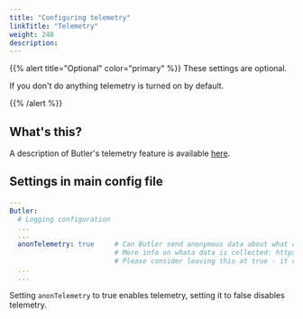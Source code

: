 ```yaml
---
title: "Configuring telemetry"
linkTitle: "Telemetry"
weight: 240
description:
---
```


{{% alert title="Optional" color="primary" %}}
These settings are optional.

If you don't do anything telemetry is turned on by default.

{{% /alert %}}

## What's this?

A description of Butler's telemetry feature is available [here](/docs/about/telemetry/).

## Settings in main config file

```yaml
---
Butler:
  # Logging configuration
  ...
  ...
  anonTelemetry: true     # Can Butler send anonymous data about what computer it is running on? 
                          # More info on whata data is collected: https://butler.ptarmiganlabs.com/docs/about/telemetry/
                          # Please consider leaving this at true - it really helps future development of Butler!
  ...
  ...
```

Setting `anonTelemetry` to true enables telemetry, setting it to false disables telemetry.
